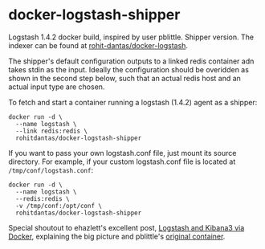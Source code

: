 docker-logstash-shipper
=======================

Logstash 1.4.2 docker build, inspired by user pblittle. Shipper version. The indexer can be found at [rohit-dantas/docker-logstash][3].

The shipper's default configuration outputs to a linked redis container adn takes stdin as the input. Ideally the configuration should be overidden as shown in the second step below, such that an actual redis host and an actual input type are chosen.

To fetch and start a container running a logstash (1.4.2) agent as a shipper:

	docker run -d \
	  --name logstash \
	  --link redis:redis \
	  rohitdantas/docker-logstash-shipper

If you want to pass your own logstash.conf file, just mount its source directory. For example, if your custom logstash.conf file is located at `/tmp/conf/logstash.conf`:

	docker run -d \
	  --name logstash \
	  --redis:redis \
	  -v /tmp/conf:/opt/conf \
	  rohitdantas/docker-logstash-shipper

Special shoutout to ehazlett's excellent post, [Logstash and Kibana3 via Docker][1], explaining the big picture and pblittle's [original container][2].

  [1]: http://ehazlett.github.io/applications/2013/08/28/logstash-kibana/
  [2]: https://github.com/pblittle/docker-logstash
  [3]: https://github.com/rohit-dantas/docker-logstash
